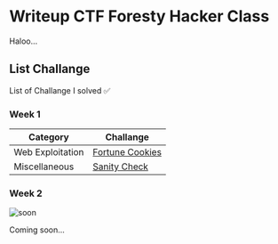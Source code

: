# Writeup CTF Foresty Hacker Class

Haloo...

## List Challange

List of Challange I solved :white_check_mark:

### Week 1

| Category         | Challange                                     |
| ---------------- | --------------------------------------------- |
| Web Exploitation | [Fortune Cookies](/FortuneCookies/fortune.md) |
| Miscellaneous    | [Sanity Check](/SanityCheck/sanity.md)        |

### Week 2

![soon](https://media.giphy.com/media/mguPrVJAnEHIY/giphy.gif)

Coming soon...
